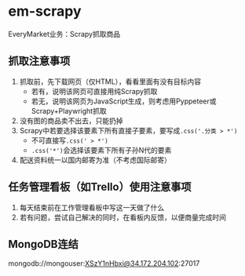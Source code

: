 # em-scrapy
EveryMarket业务：Scrapy抓取商品

## 抓取注意事项
1. 抓取前，先下载网页（仅HTML），看看里面有没有目标内容
    * 若有，说明该网页可直接用纯Scrapy抓取
    * 若无，说明该网页为JavaScript生成，则考虑用Pyppeteer或Scrapy+Playwright抓取
2. 没有图的商品卖不出去，只能扔掉
3. Scrapy中若要选择该要素下所有直接子要素，要写成```.css('.分类 > *')```
    * 不可直接写```.css(' > *')```
    * ```.css('*')```会选择该要素下所有子孙N代的要素
4. 配送资料统一以国内邮寄为准（不考虑国际邮寄）

## 任务管理看板（如Trello）使用注意事项
1. 每天结束前在工作管理看板中写这一天做了什么
2. 若有问题，尝试自己解决的同时，在看板内反馈，以便商量完成时间

## MongoDB连结
mongodb://mongouser:XSzY1nHbxi@34.172.204.102:27017
